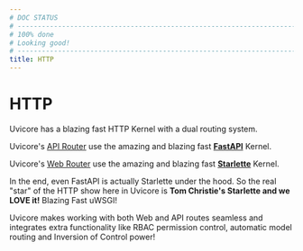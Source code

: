 ```yaml
---
# DOC STATUS
# ------------------------------------------------------------------------------
# 100% done
# Looking good!
# ------------------------------------------------------------------------------
title: HTTP
---
```


# HTTP

Uvicore has a blazing fast HTTP Kernel with a dual routing system.

Uvicore's [API Router](./api/routing) use the amazing and blazing fast **[FastAPI](https://fastapi.tiangolo.com/)** Kernel.

Uvicore's [Web Router](./web/routing) use the amazing and blazing fast **[Starlette](https://www.starlette.io/)** Kernel.

In the end, even FastAPI is actually Starlette under the hood.  So the real "star" of the HTTP show here in Uvicore is **Tom Christie's Starlette and we LOVE it!**  Blazing Fast uWSGI!

Uvicore makes working with both Web and API routes seamless and integrates extra functionality like RBAC permission control, automatic model routing and Inversion of Control power!
